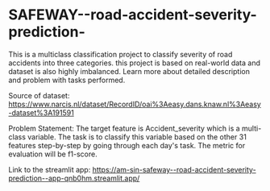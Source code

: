 # SAFEWAY--road-accident-severity-prediction-

This is a multiclass classification project to classify severity of road accidents into three categories. this project is based on real-world data and dataset is also highly imbalanced. Learn more about detailed description and problem with tasks performed.


Source of dataset: https://www.narcis.nl/dataset/RecordID/oai%3Aeasy.dans.knaw.nl%3Aeasy-dataset%3A191591

Problem Statement: The target feature is Accident_severity which is a multi-class variable. The task is to classify this variable based on the other 31 features step-by-step by going through each day's task. The metric for evaluation will be f1-score.


Link to the streamlit app: https://am-sin-safeway--road-accident-severity-prediction--app-qnb0hm.streamlit.app/
